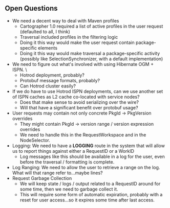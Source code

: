 Open Questions
--------------

-   We need a decent way to deal with Maven profiles
    -   Cartographer 1.0 required a list of active profiles in the user
        request (defaulted to all, I think)
    -   Traversal included profiles in the filtering logic
    -   Doing it this way would make the user request contain
        package-specific elements
    -   Doing it this way would make traversal a package-specific
        activity (possibly like SelectionSynchronizer, with a default
        implementation)
-   We need to figure out what's involved with using Hibernate OGM +
    ISPN. \
    -   Hotrod deployment, probably?
    -   Protobuf message formats, probably?
    -   Can Hotrod cluster easily?
-   If we do have to use Hotrod ISPN deployments, can we use another set
    of ISPN caches as L2 cache co-located with service nodes?
    -   Does that make sense to avoid serializing over the wire?
    -   Will that have a significant benefit over protobuf usage?
-   User requests may contain not only concrete PkgId -\> PkgVersion
    overrides
    -   They might contain PkgId -\> version range / version expression
        overrides
    -   We need to handle this in the RequestWorkspace and in the
        NodeSelector.
-   Logging: We need to have a **LOGGING** route in the system that will
    allow us to report things against either a RequestID or a WorkID
    -   Log messages like this should be available in a log for the
        user, even before the traversal / formatting is complete.
-   Log Ranging: We need to allow the user to retrieve a range on the
    log. What will that range refer to...maybe lines?
-   Request Garbage Collection
    -   We will keep state / logs / output related to a RequestID around
        for some time, then we need to garbage collect it.
    -   This will require some form of automatic expiration, probably
        with a reset for user access...so it expires some time after
        last access.
